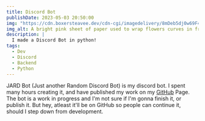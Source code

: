 ```yaml
---
title: Discord Bot
publishDate: 2023-05-03 20:50:00
img: "https://cdn.boxersteavee.dev/cdn-cgi/imagedelivery/8mDeb5dj0w69F4TILSzPUQ/978cc4eb-ae6c-4bc1-d728-06ab36c53700/public"
img_alt: A bright pink sheet of paper used to wrap flowers curves in front of rich blue background
description: |
  I made a Discord Bot in python!
tags:
  - Dev
  - Discord
  - Backend
  - Python
---
```


JARD Bot (Just another Random Discord Bot) is my discord bot. I spent many hours creating it, and have published my work on my [GitHub](https://github.com/Boxersteavee/JARD-Bot) Page. The bot is a work in progress and I'm not sure if I'm gonna finish it, or publish it. But hey, atleast it'll be on GitHub so people can continue it, should I step down from development.